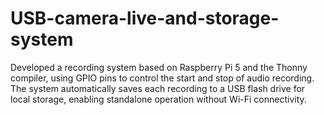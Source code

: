 # USB-camera-live-and-storage-system
Developed a recording system based on Raspberry Pi 5 and the Thonny compiler, using GPIO pins to control the start and stop of audio recording. The system automatically saves each recording to a USB flash drive for local storage, enabling standalone operation without Wi-Fi connectivity.
